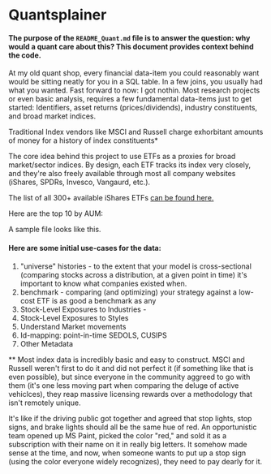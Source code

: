 # Quantsplainer
#### The purpose of the `README_Quant.md` file is to answer the question: why would a quant care about this? This document provides context behind the code.
At my old quant shop, every financial data-item you could reasonably want would be sitting neatly for you in a SQL table. 
In a few joins, you usually had what you wanted. Fast forward to now: I got nothin. Most research projects or even basic analysis, requires a few fundamental data-items just to get started: Identifiers, asset returns (prices/dividends), industry constituents, and broad market indices.

Traditional Index vendors like MSCI and Russell charge exhorbitant amounts of money for a history of index constituents*

The core idea behind this project to use ETFs as a proxies for broad market/sector indices. By design, each ETF tracks its index very closely, and they're also freely available through most all company websites (iShares, SPDRs, Invesco, Vangaurd, etc.). 

The list of all 300+ available iShares ETFs [can be found here.](https://github.com/talsan/ishares/blob/master/ishares/data/ishares-etf-index.csv)

Here are the top 10 by AUM:

A sample file looks like this.

#### Here are some initial use-cases for the data:
1. "universe" histories - to the extent that your model is cross-sectional (comparing stocks across a distribution, at a given point in time) it's important to know what companies existed when. 
2. benchmark - comparing (and optimizing) your strategy against a low-cost ETF is as good a benchmark as any
3. Stock-Level Exposures to Industries - 
4. Stock-Level Exposures to Styles
5. Understand Market movements
6. Id-mapping: point-in-time SEDOLS, CUSIPS
7. Other Metadata 

** Most index data is incredibly basic and easy to construct. MSCI and Russell weren't first to do it and did not perfect it (if something like that is even possible), but since everyone in the community aggreed to go with them (it's one less moving part when comparing the deluge of active vehiclces), they reap massive licensing rewards over a methodology that isn't remotely unique. 

It's like if the driving public got together and agreed that stop lights, stop signs, and brake lights should all be the same hue of red. An opportunistic team opened up MS Paint, picked the color "red," and sold it as a subscription with their name on it in really big letters. It somehow made sense at the time, and now, when someone wants to put up a stop sign (using the color everyone widely recognizes), they need to pay dearly for it.
